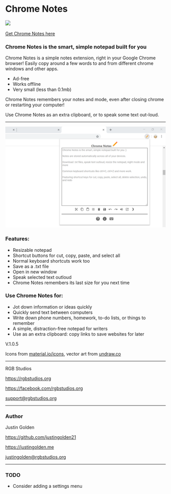 # Chrome Notes

<img src="resources/icon-fat.svg" width="96px">

[Get Chrome Notes here](https://chrome.google.com/webstore/detail/chrome-notes/lnfempckkegmaeleniojhjplemmebgfi)

### Chrome Notes is the smart, simple notepad built for you

Chrome Notes is a simple notes extension, right in your Google Chrome browser! Easily copy around a few words to and from different chrome windows and other apps.

* Ad-free
* Works offline
* Very small (less than 0.1mb)

Chrome Notes remembers your notes and mode, even after closing chrome or restarting your computer!

Use Chrome Notes as an extra clipboard, or to speak some text out-loud.

<hr>

<img src="resources/screenshot/screenshot normal.png">

### Features:
* Resizable notepad
* Shortcut buttons for cut, copy, paste, and select all
* Normal keyboard shortcuts work too
* Save as a .txt file
* Open in new window
* Speak selected text outloud
* Chrome Notes remembers its last size for you next time

### Use Chrome Notes for:
* Jot down information or ideas quickly
* Quickly send text between computers
* Write down phone numbers, homework, to-do lists, or things to remember
* A simple, distraction-free notepad for writers
* Use as an extra clipboard: copy links to save websites for later

V.1.0.5

Icons from [material.io/icons](https://material.io/icons), vector art from [undraw.co](https://undraw.co/illustrations)

<hr>

RGB Studios

https://rgbstudios.org

https://facebook.com/rgbstudios.org

support@rgbstudios.org

<hr>

### Author

Justin Golden

https://github.com/justingolden21

https://justingolden.me

<a href="mailto:justingolden@rgbstudios.org">justingolden@rgbstudios.org</a>

<hr>

### TODO

- Consider adding a settings menu